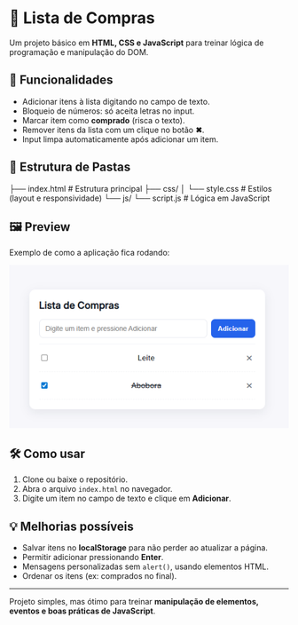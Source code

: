 # 🛒 Lista de Compras

Um projeto básico em **HTML, CSS e JavaScript** para treinar lógica de programação e manipulação do DOM.

## 🚀 Funcionalidades

- Adicionar itens à lista digitando no campo de texto.  
- Bloqueio de números: só aceita letras no input.  
- Marcar item como **comprado** (risca o texto).  
- Remover itens da lista com um clique no botão **✖**.  
- Input limpa automaticamente após adicionar um item.

## 📂 Estrutura de Pastas

├── index.html # Estrutura principal
├── css/
│ └── style.css # Estilos (layout e responsividade)
└── js/
└── script.js # Lógica em JavaScript


## 🖼️ Preview

Exemplo de como a aplicação fica rodando:

![Preview da Lista de Compras](projeto-lista-compra.png)

## 🛠️ Como usar

1. Clone ou baixe o repositório.  
2. Abra o arquivo `index.html` no navegador.  
3. Digite um item no campo de texto e clique em **Adicionar**.  

## 💡 Melhorias possíveis

- Salvar itens no **localStorage** para não perder ao atualizar a página.  
- Permitir adicionar pressionando **Enter**.  
- Mensagens personalizadas sem `alert()`, usando elementos HTML.  
- Ordenar os itens (ex: comprados no final).  

---

Projeto simples, mas ótimo para treinar **manipulação de elementos, eventos e boas práticas de JavaScript**.  

